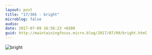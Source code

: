 ```yaml
---
layout: post
title: "17/365 - bright"
microblog: false
audio: 
date: 2017-07-09 16:56:23 +0200
guid: http://maintainingfocus.micro.blog/2017/07/09/bright.html
---
```

<div class="kg-card-markdown"><p><img src="/wp-content/uploads/2018/04/17-365---bright-1024x683.jpg" alt="bright"></p>
</div>
